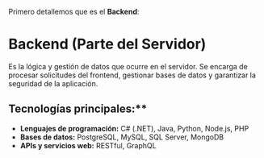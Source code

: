 Primero detallemos que es el **Backend**:
# Backend (Parte del Servidor)
Es la lógica y gestión de datos que ocurre en el servidor. Se encarga de procesar solicitudes del frontend, gestionar bases de datos y garantizar la seguridad de la aplicación.
## Tecnologías principales:**
- **Lenguajes de programación:** C# (.NET), Java, Python, Node.js, PHP
- **Bases de datos:** PostgreSQL, MySQL, SQL Server, MongoDB
- **APIs y servicios web:** RESTful, GraphQL


